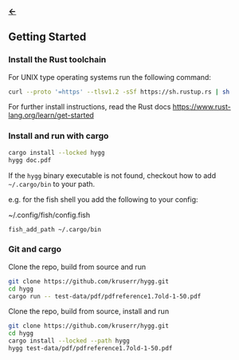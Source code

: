 ### [<-](../README.md)

## Getting Started
### Install the Rust toolchain
For UNIX type operating systems run the following command:
```sh
curl --proto '=https' --tlsv1.2 -sSf https://sh.rustup.rs | sh
```

For further install instructions, read the Rust docs https://www.rust-lang.org/learn/get-started

### Install and run with cargo
```sh
cargo install --locked hygg
hygg doc.pdf
```

If the `hygg` binary executable is not found, checkout how to add `~/.cargo/bin` to your path.

e.g. for the fish shell you add the following to your config:

~/.config/fish/config.fish
```fish
fish_add_path ~/.cargo/bin
```

### Git and cargo
Clone the repo, build from source and run
```sh
git clone https://github.com/kruserr/hygg.git
cd hygg
cargo run -- test-data/pdf/pdfreference1.7old-1-50.pdf
```

Clone the repo, build from source, install and run
```sh
git clone https://github.com/kruserr/hygg.git
cd hygg
cargo install --locked --path hygg
hygg test-data/pdf/pdfreference1.7old-1-50.pdf
```
